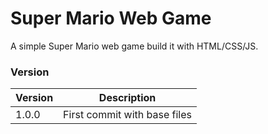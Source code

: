 # Super Mario Web Game

A simple Super Mario web game build it with HTML/CSS/JS.

### Version
| Version           | Description                                                      |
| ----------------- | ---------------------------------------------------------------- |
| 1.0.0             | First commit with base files                                     |


